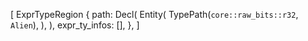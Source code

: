[
    ExprTypeRegion {
        path: Decl(
            Entity(
                TypePath(`core::raw_bits::r32`, `Alien`),
            ),
        ),
        expr_ty_infos: [],
    },
]